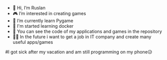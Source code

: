 - 👋 Hi, I’m Ruslan
- 🎮 I’m interested  in creating games
- 🐍 I’m currently learn Pygame
- 🤩 I'm started learning docker 
- 🧐 You can see the code of my applications and games in the repository
- 🧑‍💻 In the future i want to get a job in IT company and create many useful apps/games


#I got sick after my vacation and am still programming on my phone😥